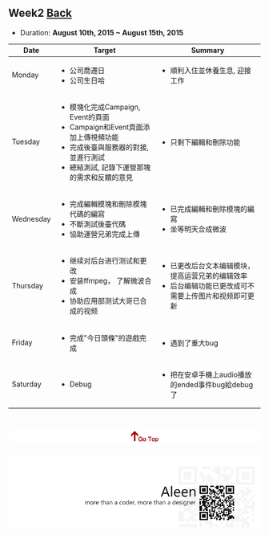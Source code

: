 ## Week2	[Back](./../summary.md)

* Duration: **August 10th, 2015 ~ August 15th, 2015**

<table>
	<thead>
		<th scope="col">Date</th>
		<th scope="col">Target</th>
		<th scope="col">Summary</th>
	</thead>
	<tbody>
		<tr>
			<td>Monday</td>
			<td>
				<ul>
					<li>公司喬遷日</li>
					<li>公司生日哈</li>
				</ul>
			</td>
			<td>
				<ul>
					<li>順利入住並休養生息, 迎接工作</li>
				</ul>
			</td>
		</tr>
		<tr>
			<td>Tuesday</td>
			<td>
				<ul>
					<li>模塊化完成Campaign, Event的頁面</li>
					<li>Campaign和Event頁面添加上傳視頻功能</li>
					<li>完成後臺與服務器的對接, 並進行測試</li>
					<li>總結測試, 記錄下運營那塊的需求和反饋的意見</li>
				</ul>
			</td>
			<td>
				<ul>
					<li>只剩下編輯和刪除功能</li>
				</ul>
			</td>
		</tr>
		<tr>
			<td>Wednesday</td>
			<td>
				<ul>
					<li>完成編輯模塊和刪除模塊代碼的編寫</li>
					<li>不斷測試後臺代碼</li>
					<li>協助運營兄弟完成上傳</li>
				</ul>
			</td>
			<td>
				<ul>
					<li>已完成編輯和刪除模塊的編寫</li>
					<li>坐等明天合成微波</li>
				</ul>
			</td>
		</tr>
		<tr>
			<td>Thursday</td>
			<td>
				<ul>
					<li>继续对后台进行测试和更改</li>
					<li>安装ffmpeg， 了解微波合成</li>
					<li>协助应用部测试大哥已合成的视频</li>
				</ul>
			</td>
			<td>
				<ul>
					<li>已更改后台文本编辑模块， 提高运营兄弟的编辑效率</li>
					<li>后台编辑功能已更改成可不需要上传图片和视频即可更新</li>
				</ul>
			</td>
		</tr>
		<tr>
			<td>Friday</td>
			<td>
				<ul>
					<li>完成"今日頭條"的遊戲完成</li>
				</ul>
			</td>
			<td>
				<ul>
					<li>遇到了重大bug</li>
				</ul>
			</td>
		</tr>
		<tr>
			<td>Saturday</td>
			<td>
				<ul>
					<li>Debug</li>
				</ul>
			</td>
			<td>
				<ul>
					<li>把在安卓手機上audio播放的ended事件bug給debug了</li>
				</ul>
			</td>
		</tr>
	</tbody>
</table>


<a href="#" style="left:200px;"><img src="./../../pic/gotop.png"></a>
=====
<a href="http://aleen42.github.io/" target="_blank" ><img src="./../../pic/tail.gif"></a>
